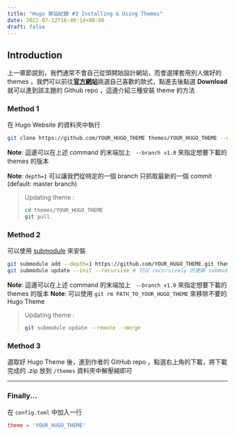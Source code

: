```yaml
---
title: "Hugo 架站紀錄 #3 Installing & Using Themes"
date: 2022-07-12T16:40:14+08:00
draft: false
---
```

## Introduction
上一章節說到，我們通常不會自己從頭開始設計網站，而會選擇套用別人做好的 themes ，我們可以前往[**官方網站**](https://themes.gohugo.io/)挑選自己喜歡的款式，點進去後點選 **Download** 就可以進到該主題的 Github repo ，這邊介紹三種安裝 theme 的方法

### Method 1
在 Hugo Website 的資料夾中執行
```bash
git clone https://github.com/YOUR_HUGO_THEME themes/YOUR_HUGO_THEME --depth=1
```

**Note**: 這邊可以在上述 command 的末端加上 ` --branch v1.0` 來指定想要下載的 themes 的版本

**Note**: `depth=1` 可以讓我們從特定的一個 branch 只抓取最新的一個 commit (default: master branch)

> Updating theme :
>
> ```bash
> cd themes/YOUR_HUGO_THEME
> git pull
> ```


### Method 2
可以使用 [submodule](https://www.atlassian.com/git/tutorials/git-submodule) 來安裝
```bash
git submodule add --depth=1 https://github.com/YOUR_HUGO_THEME.git themes/YOUR_HUGO_THEME
git submodule update --init --recursive # 可以 recursively 的更新 submodule (某些 submodules 裡面可能還有包含其他的 submodules)
```

**Note**: 這邊可以在上述 command 的末端加上 ` --branch v1.0` 來指定想要下載的 themes 的版本
**Note**: 可以使用 `git rm PATH_TO_YOUR_HUGO_THEME` 來移除不要的 Hugo Theme

> Updating theme :
>
> ```bash
> git submodule update --remote --merge
> ```

### Method 3
選取好 Hugo Theme 後，進到作者的 GitHub repo ，點選右上角的下載，將下載完成的 .zip 放到 `/themes` 資料夾中解壓縮即可

---
### Finally...
在 `config.toml` 中加入一行
```toml
theme = 'YOUR_HUGO_THEME'
```